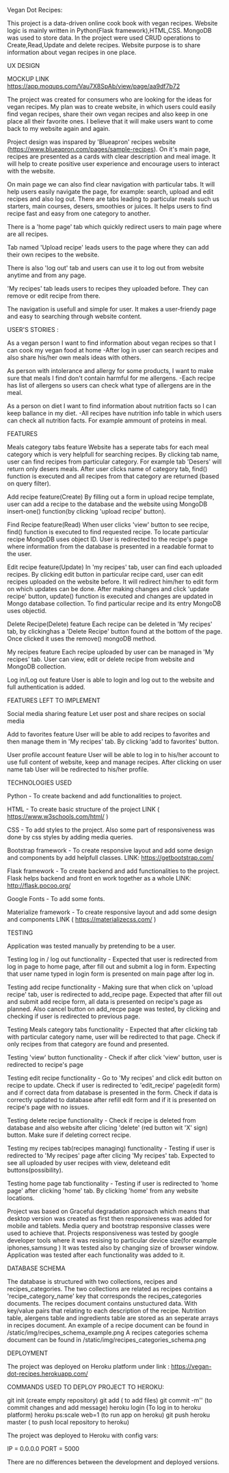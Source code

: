 
Vegan Dot Recipes:

This project is a data-driven online cook book with vegan recipes. 
Website logic is mainly written in Python(Flask framework),HTML,CSS.
MongoDB was used to store data. In the project were used CRUD operations to Create,Read,Update and delete recipes.
Website purpose is to share information about vegan recipes in one place.


UX DESIGN


MOCKUP LINK https://app.moqups.com/Vau7X8SpAb/view/page/aa9df7b72

The project was created for consumers who are looking for the ideas for vegan recipes.
My plan was to create website, in which users could easily find vegan recipes, share their own vegan recipes and also keep in one place all their favorite ones.
I believe that it will make users want to come back to my website again and again.

Project design was inspared by 'Blueapron' recipes website (https://www.blueapron.com/pages/sample-recipes).
On it's main page, recipes are presented as a cards with clear description and meal image. 
It will help to create positive user experience and encourage users to interact with the website.

On main page we can also find clear navigation with particular tabs. It will help users easily navigate the page, for example: search, upload and edit recipes and also log out.
There are tabs leading to particular meals such us starters, main courses, desers, smoothies or juices. It helps users to find recipe fast and easy from one category to another.

There is a 'home page' tab which quickly redirect users to main page where are all recipes.

Tab named 'Upload recipe' leads users to the page where they can add their own recipes to the website.

There is also 'log out' tab and users can use it to log out from website anytime and from any page.

'My recipes' tab leads users to recipes they uploaded before. They can remove or edit recipe from there.

The navigation is usefull and simple for user. It makes a user-friendy page and easy to searching through website content.


USER'S STORIES :

As a vegan person I want to find information about vegan recipes so that I can cook my vegan food at home
 -After log in user can search recipes and also share his/her own meals ideas with others.

As person with intolerance and allergy for some products, I want to make sure that meals I find don't contain harmful for me allergens.
 -Each recipe has list of allergens so users can check what type of allergens are in the meal.

As a person on diet I want to find information about nutrition facts so I can keep ballance in my diet.
 -All recipes have nutrition info table in which users can check all nutrition facts. For example ammount of proteins in meal.
 

FEATURES 

Meals category tabs feature
Website has a seperate tabs for each meal category which is very helpfull for searching recipes. 
By clicking tab name, user can find recipes from particular category.
For example tab 'Desers' will return only desers meals.
After user clicks name of category tab, find() function is executed and all recipes from that category are returned (based on query filter).


Add recipe feature(Create)
By filling out a form in upload recipe template, user can add a recipe to the database and the website using MongoDB insert-one() function(by clicking 'upload recipe' button). 


Find Recipe feature(Read)
When user clicks 'view' button to see recipe, find() function is executed to find requested recipe. To locate particular recipe MongoDB uses object ID. 
User is redirected to the recipe's page where information from the database is presented in a readable format to the user.


Edit recipe feature(Update)
In 'my recipes' tab, user can find each uploaded recipes. By clicking edit button in particular recipe card, user can edit recipes uploaded on the website before.
It will redirect him/her to edit form on which updates can be done. After making changes and click 'update recipe' button, update() function is executed and changes are updated in Mongo database collection. 
To find particular recipe and its entry MongoDB uses objectid.


Delete Recipe(Delete) feature
Each recipe can be deleted in 'My recipes' tab, by clickinghas a 'Delete Recipe' button found at the bottom of the page. Once clicked it uses the remove() mongoDB method.


My recipes feature
Each recipe uploaded by user can be managed in 'My recipes' tab. User can view, edit or delete recipe from website and MongoDB collection. 


Log in/Log out feature
User is able to login and log out to the website and full authentication is added.


FEATURES LEFT TO IMPLEMENT

Social media sharing feature
Let user post and share recipes on social media

Add to favorites feature
User will be able to add recipes to favorites and then manage them in 'My recipes' tab. By clicking 'add to favorites' button.

User profile account feature
User will be able to log in to his/her account to use full content of website, keep and manage recipes.
After clicking on user name tab User will be redirected to his/her profile.


TECHNOLOGIES USED

Python - To create backend and add functionalities to project.

HTML - To create basic structure of the project LINK ( https://www.w3schools.com/html/ )

CSS - To add styles to the project. Also some part of responsiveness was done by css styles by adding media queries.

Bootstrap framework - To create responsive layout and add some design and components by add helpfull classes. LINK: https://getbootstrap.com/

Flask framework - To create backend and add functionalities to the project. Flask helps backend and front en work together as a whole LINK: http://flask.pocoo.org/

Google Fonts - To add some fonts.

Materialize framework  - To create responsive layout and add some design and components LINK ( https://materializecss.com/ )


TESTING


Application was tested manually by pretending to be a user.

Testing log in / log out functionality - Expected that user is redirected from log in page to home page, after fill out and submit a log in form.
Expecting that user name typed in login form is presented on main page after log in.


Testing add recipe functionality - Making sure that when click on 'upload recipe' tab, user is redirected to add_recipe page.
Expected that after fill out and submit add recipe form, all data is presented on recipe's page as planned. Also cancel button on add_recpe page was tested, by clicking and checking if user is redirected to previous page.


Testing Meals category tabs functionality - Expected that after clicking tab with particular category name, user will be redirected to that page.
Check if only recipes from that category are found and presented.


Testing 'view' button functionality - Check if after click 'view' button, user is redirected to recipe's page 


Testing edit recipe functionality - Go to 'My recipes' and click edit button on recipe to update. Check if user is redirected to 'edit_recipe' page(edit form) and if correct data from database is presented in the form.
Check if data is correctly updated to database after refill edit form and if it is presented on recipe's page with no issues.


Testing delete recipe functionality - Check if recipe is deleted from database and also website after clicing 'delete' (red button wit 'X' sign) button.
Make sure if deleting correct recipe.


Testing my recipes tab(recipes managing) functionality - Testing if user is redirected to 'My recipes' page after clicing 'My recipes' tab. 
Expected to see all uploaded by user recipes with view, deleteand edit buttons(possibility).


Testing home page tab functionality - Testing if user is redirected to 'home page' after clicking 'home' tab. By clicking 'home' from any website locations.

Project was based on Graceful degradation approach which means that desktop version was created as first then responsiveness was added for mobile and tablets. 
Media query and bootstrap responsive classes were used to achieve that. Projects responsiveness was tested by google developer tools where it was resising to particular device size(for example iphones,samsung ) 
It was tested also by changing size of browser window. Application was tested after each functionality was added to it.


DATABASE SCHEMA

The database is structured with two collections, recipes and recipes_categories. 
The two collections are related as recipes contains a 'recipe_category_name' key that corresponds the recipes_categories documents.
The recipes document contains unstuctured data. With key/value pairs that relating to each description of the recipe. 
Nutrition table, alergens table and ingredients table are stored as an seperate arrays in recipes document.
An example of a recipe document can be found in /static/img/recipes_schema_example.png
A recipes categories schema document can be found in /static/img/recipes_categories_schema.png

DEPLOYMENT

The project was deployed on Heroku platform under link : https://vegan-dot-recipes.herokuapp.com/

COMMANDS USED TO DEPLOY PROJECT TO HEROKU:

git init (create empty repository)
git add ( to add files)
git commit -m'' (to commit changes and add message)
heroku login (To log in to heroku platform)
heroku ps:scale web=1 (to run app on heroku)
git push heroku master ( to push local repository to heroku)

The project was deployed to Heroku with config vars:

IP = 0.0.0.0
PORT = 5000

There are no differences between the development and deployed versions.
